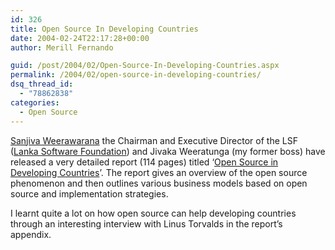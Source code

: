 ```yaml
---
id: 326
title: Open Source In Developing Countries
date: 2004-02-24T22:17:28+00:00
author: Merill Fernando

guid: /post/2004/02/Open-Source-In-Developing-Countries.aspx
permalink: /2004/02/open-source-in-developing-countries/
dsq_thread_id:
  - "78862838"
categories:
  - Open Source
---
```

<body xmlns="http://www.w3.org/1999/xhtml">
    <div class="Section1">
        <p class="MsoNormal">
            <a href="http://radio.weblogs.com/0111930">Sanjiva Weerawarana</a> the Chairman and
            Executive Director of the LSF (<a href="http://www.opensource.lk/">Lanka Software
            Foundation</a>) and Jivaka Weeratunga (my former boss) have released a very detailed
            report (114 pages) titled &lsquo;<a href="http://www.sida.se/content/1/c6/02/39/55/SIDA3460en_Open%20SourceWEB.pdf">Open
            Source in Developing Countries</a>&rsquo;. The report gives an overview of the open
            source phenomenon and then outlines various business models based on open source and
            implementation strategies.
        </p>
        <p class="MsoNormal">
            I learnt quite a lot on how open source can help developing countries through an interesting
            interview with Linus Torvalds in the report&rsquo;s appendix.
        </p>
    </div>
</body>